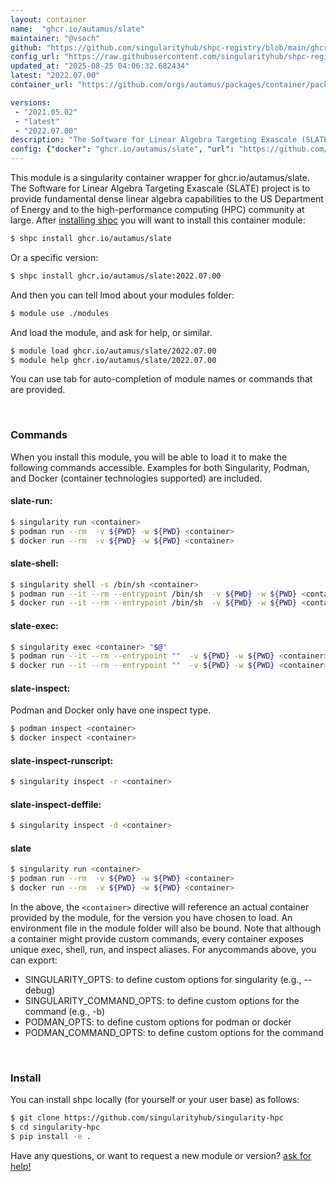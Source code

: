 ```yaml
---
layout: container
name:  "ghcr.io/autamus/slate"
maintainer: "@vsoch"
github: "https://github.com/singularityhub/shpc-registry/blob/main/ghcr.io/autamus/slate/container.yaml"
config_url: "https://raw.githubusercontent.com/singularityhub/shpc-registry/main/ghcr.io/autamus/slate/container.yaml"
updated_at: "2025-08-25 04:06:32.682434"
latest: "2022.07.00"
container_url: "https://github.com/orgs/autamus/packages/container/package/slate"

versions:
 - "2021.05.02"
 - "latest"
 - "2022.07.00"
description: "The Software for Linear Algebra Targeting Exascale (SLATE) project is to provide fundamental dense linear algebra capabilities to the US Department of Energy and to the high-performance computing (HPC) community at large."
config: {"docker": "ghcr.io/autamus/slate", "url": "https://github.com/orgs/autamus/packages/container/package/slate", "maintainer": "@vsoch", "description": "The Software for Linear Algebra Targeting Exascale (SLATE) project is to provide fundamental dense linear algebra capabilities to the US Department of Energy and to the high-performance computing (HPC) community at large.", "latest": {"2022.07.00": "sha256:ce16fb0ab895f7b5308895c4cbbc12906013bb981ab1779460a1f3000e20dbce"}, "tags": {"2021.05.02": "sha256:056b567b3909a6cc85ba0e3725812596fdf00543aa4989f7bfbad1324448afaf", "latest": "sha256:ce16fb0ab895f7b5308895c4cbbc12906013bb981ab1779460a1f3000e20dbce", "2022.07.00": "sha256:ce16fb0ab895f7b5308895c4cbbc12906013bb981ab1779460a1f3000e20dbce"}}
---
```


This module is a singularity container wrapper for ghcr.io/autamus/slate.
The Software for Linear Algebra Targeting Exascale (SLATE) project is to provide fundamental dense linear algebra capabilities to the US Department of Energy and to the high-performance computing (HPC) community at large.
After [installing shpc](#install) you will want to install this container module:


```bash
$ shpc install ghcr.io/autamus/slate
```

Or a specific version:

```bash
$ shpc install ghcr.io/autamus/slate:2022.07.00
```

And then you can tell lmod about your modules folder:

```bash
$ module use ./modules
```

And load the module, and ask for help, or similar.

```bash
$ module load ghcr.io/autamus/slate/2022.07.00
$ module help ghcr.io/autamus/slate/2022.07.00
```

You can use tab for auto-completion of module names or commands that are provided.

<br>

### Commands

When you install this module, you will be able to load it to make the following commands accessible.
Examples for both Singularity, Podman, and Docker (container technologies supported) are included.

#### slate-run:

```bash
$ singularity run <container>
$ podman run --rm  -v ${PWD} -w ${PWD} <container>
$ docker run --rm  -v ${PWD} -w ${PWD} <container>
```

#### slate-shell:

```bash
$ singularity shell -s /bin/sh <container>
$ podman run --it --rm --entrypoint /bin/sh  -v ${PWD} -w ${PWD} <container>
$ docker run --it --rm --entrypoint /bin/sh  -v ${PWD} -w ${PWD} <container>
```

#### slate-exec:

```bash
$ singularity exec <container> "$@"
$ podman run --it --rm --entrypoint ""  -v ${PWD} -w ${PWD} <container> "$@"
$ docker run --it --rm --entrypoint ""  -v ${PWD} -w ${PWD} <container> "$@"
```

#### slate-inspect:

Podman and Docker only have one inspect type.

```bash
$ podman inspect <container>
$ docker inspect <container>
```

#### slate-inspect-runscript:

```bash
$ singularity inspect -r <container>
```

#### slate-inspect-deffile:

```bash
$ singularity inspect -d <container>
```



#### slate

```bash
$ singularity run <container>
$ podman run --rm  -v ${PWD} -w ${PWD} <container>
$ docker run --rm  -v ${PWD} -w ${PWD} <container>
```


In the above, the `<container>` directive will reference an actual container provided
by the module, for the version you have chosen to load. An environment file in the
module folder will also be bound. Note that although a container
might provide custom commands, every container exposes unique exec, shell, run, and
inspect aliases. For anycommands above, you can export:

 - SINGULARITY_OPTS: to define custom options for singularity (e.g., --debug)
 - SINGULARITY_COMMAND_OPTS: to define custom options for the command (e.g., -b)
 - PODMAN_OPTS: to define custom options for podman or docker
 - PODMAN_COMMAND_OPTS: to define custom options for the command

<br>

### Install

You can install shpc locally (for yourself or your user base) as follows:

```bash
$ git clone https://github.com/singularityhub/singularity-hpc
$ cd singularity-hpc
$ pip install -e .
```

Have any questions, or want to request a new module or version? [ask for help!](https://github.com/singularityhub/singularity-hpc/issues)